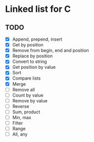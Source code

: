 # Linked list for C

## TODO
- [x] Append, prepend, insert
- [x] Get by position
- [x] Remove from begin, end and position
- [x] Replace by position
- [x] Convert to string
- [x] Get position by value
- [x] Sort
- [x] Compare lists
- [x] Merge
- [ ] Remove all
- [ ] Count by value
- [ ] Remove by value
- [ ] Reverse
- [ ] Sum, product
- [ ] Min, max
- [ ] Filter
- [ ] Range
- [ ] All, any